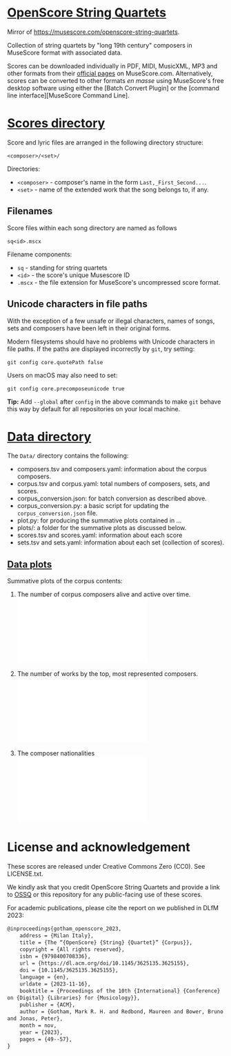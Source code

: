 [OpenScore String Quartets][OSSQ]
=================================

[OSSQ]: https://musescore.com/openscore-string-quartets

Mirror of https://musescore.com/openscore-string-quartets.

Collection of string quartets by "long 19th century" composers in MuseScore format with associated data.

Scores can be downloaded individually in PDF, MIDI, MusicXML, MP3 and other formats from
their [official pages][OSSQ] on MuseScore.com. Alternatively, scores can be
converted to other formats *en masse* using MuseScore's free desktop software using either
the [Batch Convert Plugin] 
or the [command line interface][MuseScore Command Line].

# [Scores directory](./scores/)

Score and lyric files are arranged in the following directory structure:

```
<composer>/<set>/
```

Directories:

- `<composer>` - composer's name in the form `Last,_First_Second...`.
- `<set>` - name of the extended work that the song belongs to, if any.

## Filenames

Score files within each song directory are named as follows

```
sq<id>.mscx
```

Filename components:

- `sq` - standing for string quartets
- `<id>` - the score's unique Musescore ID
- `.mscx` - the file extension for MuseScore's uncompressed score format.

## Unicode characters in file paths

With the exception of a few unsafe or illegal characters, names of songs,
sets and composers have been left in their original forms.

Modern filesystems should have no problems with Unicode characters in
file paths. If the paths are displayed incorrectly by `git`, try setting:

```
git config core.quotePath false
```

Users on macOS may also need to set:

```
git config core.precomposeunicode true
```

__Tip:__ Add `--global` after `config` in the above commands to make `git`
behave this way by default for all repositories on your local machine.

# [Data directory](./data/)

The `Data/` directory contains the following:
- composers.tsv and composers.yaml: information about the corpus composers.
- corpus.tsv and corpus.yaml: total numbers of composers, sets, and scores.
- corpus_conversion.json: for batch conversion as described above.
- corpus_conversion.py: a basic script for updating the `corpus_conversion.json` file.
- plot.py: for producing the summative plots contained in ... 
- plots/: a folder for the summative plots as discussed below.
- scores.tsv and scores.yaml: information about each score
- sets.tsv and sets.yaml: information about each set (collection of scores).

## [Data plots](./data/plots/)

Summative plots of the corpus contents:

1. The number of corpus composers alive and active over time.
![composer_dates](./data/code-plots/composer_dates.pdf)

1. The number of works by the top, most represented composers.
![composer_scores](./data/code-plots/composer_scores.pdf)

1. The composer nationalities
![composer_nationalities](./data/code-plots/composer_nationalities.pdf)

# License and acknowledgement

These scores are released under Creative Commons Zero (CC0). See LICENSE.txt.

We kindly ask that you credit OpenScore String Quartets and provide a link to [OSSQ] or this repository for any public-facing use of these scores.

For academic publications, please cite the report on we published in DLfM 2023:

```
@inproceedings{gotham_openscore_2023,
	address = {Milan Italy},
	title = {The “{OpenScore} {String} {Quartet}” {Corpus}},
	copyright = {All rights reserved},
	isbn = {9798400708336},
	url = {https://dl.acm.org/doi/10.1145/3625135.3625155},
	doi = {10.1145/3625135.3625155},
	language = {en},
	urldate = {2023-11-16},
	booktitle = {Proceedings of the 10th {International} {Conference} on {Digital} {Libraries} for {Musicology}},
	publisher = {ACM},
	author = {Gotham, Mark R. H. and Redbond, Maureen and Bower, Bruno and Jonas, Peter},
	month = nov,
	year = {2023},
	pages = {49--57},
}
```

